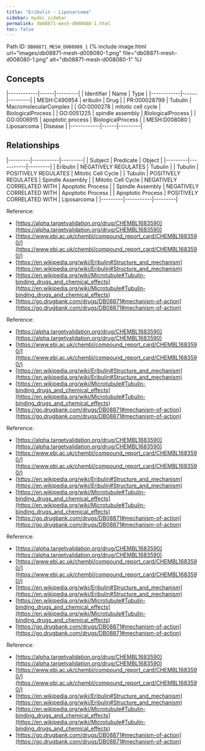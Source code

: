 ```yaml
---
title: "Eribulin - Liposarcoma"
sidebar: mydoc_sidebar
permalink: db08871-mesh-d008080-1.html
toc: false 
---
```



Path ID: `DB08871_MESH_D008080_1`
{% include image.html url="images/db08871-mesh-d008080-1.png" file="db08871-mesh-d008080-1.png" alt="db08871-mesh-d008080-1" %}

## Concepts

|------------|------|---------|
| Identifier | Name | Type    |
|------------|------|---------|
| MESH:C490954 | eribulin | Drug |
| PR:000028799 | Tubulin | MacromolecularComplex |
| GO:0000278 | mitotic cell cycle | BiologicalProcess |
| GO:0051225 | spindle assembly | BiologicalProcess |
| GO:0006915 | apoptotic process | BiologicalProcess |
| MESH:D008080 | Liposarcoma | Disease |
|------------|------|---------|

## Relationships

|---------|-----------|---------|
| Subject | Predicate | Object  |
|---------|-----------|---------|
| Eribulin | NEGATIVELY REGULATES | Tubulin |
| Tubulin | POSITIVELY REGULATES | Mitotic Cell Cycle |
| Tubulin | POSITIVELY REGULATES | Spindle Assembly |
| Mitotic Cell Cycle | NEGATIVELY CORRELATED WITH | Apoptotic Process |
| Spindle Assembly | NEGATIVELY CORRELATED WITH | Apoptotic Process |
| Apoptotic Process | POSITIVELY CORRELATED WITH | Liposarcoma |
|---------|-----------|---------|

Reference: 
  - [https://alpha.targetvalidation.org/drug/CHEMBL1683590](https://alpha.targetvalidation.org/drug/CHEMBL1683590)
  - [https://www.ebi.ac.uk/chembl/compound_report_card/CHEMBL1683590/](https://www.ebi.ac.uk/chembl/compound_report_card/CHEMBL1683590/)
  - [https://en.wikipedia.org/wiki/Eribulin#Structure_and_mechanism](https://en.wikipedia.org/wiki/Eribulin#Structure_and_mechanism)
  - [https://en.wikipedia.org/wiki/Microtubule#Tubulin-binding_drugs_and_chemical_effects](https://en.wikipedia.org/wiki/Microtubule#Tubulin-binding_drugs_and_chemical_effects)
  - [https://go.drugbank.com/drugs/DB08871#mechanism-of-action](https://go.drugbank.com/drugs/DB08871#mechanism-of-action)

Reference: 
  - [https://alpha.targetvalidation.org/drug/CHEMBL1683590](https://alpha.targetvalidation.org/drug/CHEMBL1683590)
  - [https://www.ebi.ac.uk/chembl/compound_report_card/CHEMBL1683590/](https://www.ebi.ac.uk/chembl/compound_report_card/CHEMBL1683590/)
  - [https://en.wikipedia.org/wiki/Eribulin#Structure_and_mechanism](https://en.wikipedia.org/wiki/Eribulin#Structure_and_mechanism)
  - [https://en.wikipedia.org/wiki/Microtubule#Tubulin-binding_drugs_and_chemical_effects](https://en.wikipedia.org/wiki/Microtubule#Tubulin-binding_drugs_and_chemical_effects)
  - [https://go.drugbank.com/drugs/DB08871#mechanism-of-action](https://go.drugbank.com/drugs/DB08871#mechanism-of-action)

Reference: 
  - [https://alpha.targetvalidation.org/drug/CHEMBL1683590](https://alpha.targetvalidation.org/drug/CHEMBL1683590)
  - [https://www.ebi.ac.uk/chembl/compound_report_card/CHEMBL1683590/](https://www.ebi.ac.uk/chembl/compound_report_card/CHEMBL1683590/)
  - [https://en.wikipedia.org/wiki/Eribulin#Structure_and_mechanism](https://en.wikipedia.org/wiki/Eribulin#Structure_and_mechanism)
  - [https://en.wikipedia.org/wiki/Microtubule#Tubulin-binding_drugs_and_chemical_effects](https://en.wikipedia.org/wiki/Microtubule#Tubulin-binding_drugs_and_chemical_effects)
  - [https://go.drugbank.com/drugs/DB08871#mechanism-of-action](https://go.drugbank.com/drugs/DB08871#mechanism-of-action)

Reference: 
  - [https://alpha.targetvalidation.org/drug/CHEMBL1683590](https://alpha.targetvalidation.org/drug/CHEMBL1683590)
  - [https://www.ebi.ac.uk/chembl/compound_report_card/CHEMBL1683590/](https://www.ebi.ac.uk/chembl/compound_report_card/CHEMBL1683590/)
  - [https://en.wikipedia.org/wiki/Eribulin#Structure_and_mechanism](https://en.wikipedia.org/wiki/Eribulin#Structure_and_mechanism)
  - [https://en.wikipedia.org/wiki/Microtubule#Tubulin-binding_drugs_and_chemical_effects](https://en.wikipedia.org/wiki/Microtubule#Tubulin-binding_drugs_and_chemical_effects)
  - [https://go.drugbank.com/drugs/DB08871#mechanism-of-action](https://go.drugbank.com/drugs/DB08871#mechanism-of-action)

Reference: 
  - [https://alpha.targetvalidation.org/drug/CHEMBL1683590](https://alpha.targetvalidation.org/drug/CHEMBL1683590)
  - [https://www.ebi.ac.uk/chembl/compound_report_card/CHEMBL1683590/](https://www.ebi.ac.uk/chembl/compound_report_card/CHEMBL1683590/)
  - [https://en.wikipedia.org/wiki/Eribulin#Structure_and_mechanism](https://en.wikipedia.org/wiki/Eribulin#Structure_and_mechanism)
  - [https://en.wikipedia.org/wiki/Microtubule#Tubulin-binding_drugs_and_chemical_effects](https://en.wikipedia.org/wiki/Microtubule#Tubulin-binding_drugs_and_chemical_effects)
  - [https://go.drugbank.com/drugs/DB08871#mechanism-of-action](https://go.drugbank.com/drugs/DB08871#mechanism-of-action)
